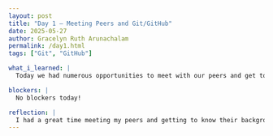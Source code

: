 ```yaml
---
layout: post
title: "Day 1 – Meeting Peers and Git/GitHub"
date: 2025-05-27
author: Gracelyn Ruth Arunachalam
permalink: /day1.html
tags: ["Git", "GitHub"]

what_i_learned: |
  Today we had numerous opportunities to meet with our peers and get to know them. Following our short session with our group, we took a python placement test, to test our knowledge on basic python. We played virtual speed networking bingo to familiarize ourselves with each other. We also had a detailed session about Git and GitHub. During this session we went through an example using google docs to understand the importance of collaboration. At the very end of our day, we created a website where we would log our daily activities in the form of blogs.

blockers: |
  No blockers today!

reflection: |
  I had a great time meeting my peers and getting to know their backgrounds in the scope of our project. I also enjoyed creating our very own websites from a template provided to us.
---
```

